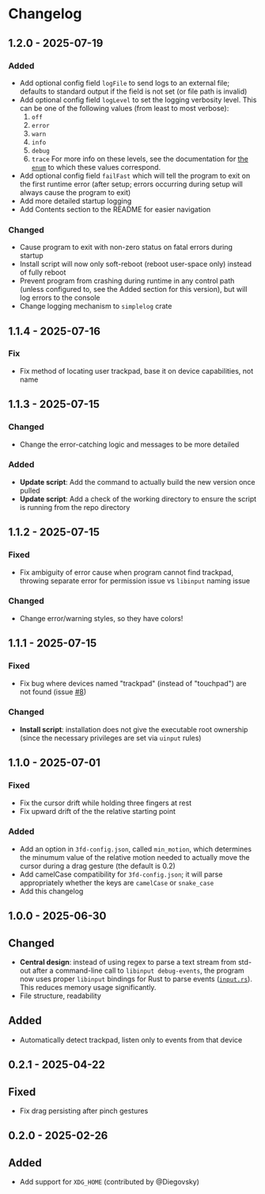 # Changelog

## 1.2.0 - 2025-07-19

### Added

- Add optional config field `logFile` to send logs to an external file; defaults to standard output if the field is not set (or file path is invalid)
- Add optional config field `logLevel` to set the logging verbosity level. This can be one of the following values (from least to most verbose):
    1. `off`
    2. `error`
    3. `warn`
    4. `info`
    5. `debug`
    6. `trace`
    For more info on these levels, see the documentation for [the `enum`](https://docs.rs/log/0.4.6/log/enum.Level.html) to which these values correspond.
- Add optional config field `failFast` which will tell the program to exit on the first runtime error (after setup; errors occurring during setup will always cause the program to exit) 
- Add more detailed startup logging
- Add Contents section to the README for easier navigation

### Changed

- Cause program to exit with non-zero status on fatal errors during startup
- Install script will now only soft-reboot (reboot user-space only) instead of fully reboot
- Prevent program from crashing during runtime in any control path (unless configured to, see the Added section for this version), but will log errors to the console
- Change logging mechanism to `simplelog` crate


## 1.1.4 - 2025-07-16

### Fix

- Fix method of locating user trackpad, base it on device capabilities, not name


## 1.1.3 - 2025-07-15

### Changed

- Change the error-catching logic and messages to be more detailed

### Added

- **Update script**: Add the command to actually build the new version once pulled
- **Update script**: Add a check of the working directory to ensure the script is running from the repo directory

## 1.1.2 - 2025-07-15

### Fixed

- Fix ambiguity of error cause when program cannot find trackpad, throwing separate error for permission issue vs `libinput` naming issue

### Changed

- Change error/warning styles, so they have colors!

## 1.1.1 - 2025-07-15

### Fixed

- Fix bug where devices named "trackpad" (instead of "touchpad") are not found (issue [#8](https://github.com/lmr97/linux-3-finger-drag/issues/8#issuecomment-3073401437))

### Changed

- **Install script**: installation does not give the executable root ownership (since the necessary privileges are set via `uinput` rules)

## 1.1.0 - 2025-07-01

### Fixed

- Fix the cursor drift while holding three fingers at rest
- Fix upward drift of the the relative starting point 

### Added

- Add an option in `3fd-config.json`, called `min_motion`, which determines the minumum value of the relative motion needed to actually move the cursor during a drag gesture (the default is 0.2)
- Add camelCase compatibility for `3fd-config.json`; it will parse appropriately whether the keys are `camelCase` or `snake_case`
- Add this changelog

## 1.0.0 - 2025-06-30

## Changed

- **Central design**: instead of using regex to parse a text stream from std-out after a command-line call to `libinput debug-events`, the program now uses proper `libinput` bindings for Rust to parse events ([`input.rs`](https://crates.io/crates/input)). This reduces memory usage significantly.
- File structure, readability

## Added

- Automatically detect trackpad, listen only to events from that device


## 0.2.1 - 2025-04-22

## Fixed

- Fix drag persisting after pinch gestures


## 0.2.0 - 2025-02-26

## Added

- Add support for `XDG_HOME` (contributed by @Diegovsky)

